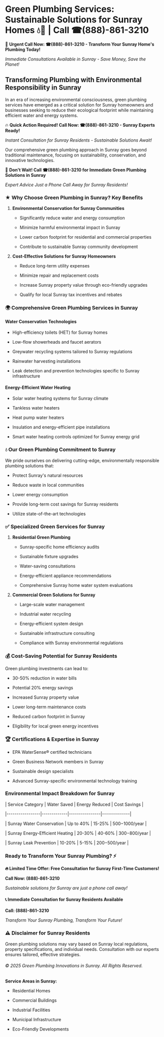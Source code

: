 # Green Plumbing Services: Sustainable Solutions for Sunray Homes 💧🌿 | Call ☎(888)-861-3210

🚨 **Urgent Call Now: ☎(888)-861-3210 - Transform Your Sunray Home's Plumbing Today!**
*Immediate Consultations Available in Sunray - Save Money, Save the Planet!*

## Transforming Plumbing with Environmental Responsibility in Sunray

In an era of increasing environmental consciousness, green plumbing services have emerged as a critical solution for Sunray homeowners and businesses seeking to reduce their ecological footprint while maintaining efficient water and energy systems. 

🔥 **Quick Action Required! Call Now: ☎(888)-861-3210 - Sunray Experts Ready!**
*Instant Consultation for Sunray Residents - Sustainable Solutions Await!*

Our comprehensive green plumbing approach in Sunray goes beyond traditional maintenance, focusing on sustainability, conservation, and innovative technologies.

🚨 **Don't Wait! Call ☎(888)-861-3210 for Immediate Green Plumbing Solutions in Sunray**
*Expert Advice Just a Phone Call Away for Sunray Residents!*

### ★ Why Choose Green Plumbing in Sunray? Key Benefits

1. **Environmental Conservation for Sunray Communities** 
   - Significantly reduce water and energy consumption
   - Minimize harmful environmental impact in Sunray
   - Lower carbon footprint for residential and commercial properties
   - Contribute to sustainable Sunray community development

2. **Cost-Effective Solutions for Sunray Homeowners** 
   - Reduce long-term utility expenses
   - Minimize repair and replacement costs
   - Increase Sunray property value through eco-friendly upgrades
   - Qualify for local Sunray tax incentives and rebates

### 🌍 Comprehensive Green Plumbing Services in Sunray

#### Water Conservation Technologies
- High-efficiency toilets (HET) for Sunray homes
- Low-flow showerheads and faucet aerators
- Greywater recycling systems tailored to Sunray regulations
- Rainwater harvesting installations
- Leak detection and prevention technologies specific to Sunray infrastructure

#### Energy-Efficient Water Heating
- Solar water heating systems for Sunray climate
- Tankless water heaters
- Heat pump water heaters
- Insulation and energy-efficient pipe installations
- Smart water heating controls optimized for Sunray energy grid

### 💧 Our Green Plumbing Commitment to Sunray

We pride ourselves on delivering cutting-edge, environmentally responsible plumbing solutions that:
- Protect Sunray's natural resources
- Reduce waste in local communities
- Lower energy consumption
- Provide long-term cost savings for Sunray residents
- Utilize state-of-the-art technologies

### ✅ Specialized Green Services for Sunray

1. **Residential Green Plumbing**
   - Sunray-specific home efficiency audits
   - Sustainable fixture upgrades
   - Water-saving consultations
   - Energy-efficient appliance recommendations
   - Comprehensive Sunray home water system evaluations

2. **Commercial Green Solutions for Sunray**
   - Large-scale water management
   - Industrial water recycling
   - Energy-efficient system design
   - Sustainable infrastructure consulting
   - Compliance with Sunray environmental regulations

### 💰 Cost-Saving Potential for Sunray Residents

Green plumbing investments can lead to:
- 30-50% reduction in water bills
- Potential 20% energy savings
- Increased Sunray property value
- Lower long-term maintenance costs
- Reduced carbon footprint in Sunray
- Eligibility for local green energy incentives

### 🏆 Certifications & Expertise in Sunray

- EPA WaterSense® certified technicians
- Green Business Network members in Sunray
- Sustainable design specialists
- Advanced Sunray-specific environmental technology training

### Environmental Impact Breakdown for Sunray

| Service Category | Water Saved | Energy Reduced | Cost Savings |
|-----------------|-------------|----------------|--------------|
| Sunray Water Conservation | Up to 40% | 15-25% | $500-$1000/year |
| Sunray Energy-Efficient Heating | 20-30% | 40-60% | $300-$800/year |
| Sunray Leak Prevention | 10-20% | 5-15% | $200-$500/year |

### Ready to Transform Your Sunray Plumbing? ⚡

**🔥 Limited Time Offer: Free Consultation for Sunray First-Time Customers!**

**Call Now: (888)-861-3210**
*Sustainable solutions for Sunray are just a phone call away!*

#### 📞 Immediate Consultation for Sunray Residents Available

**Call: (888)-861-3210**
*Transform Your Sunray Plumbing, Transform Your Future!*

### ⚠️ Disclaimer for Sunray Residents

Green plumbing solutions may vary based on Sunray local regulations, property specifications, and individual needs. Consultation with our experts ensures tailored, effective strategies.

###### © 2025 Green Plumbing Innovations in Sunray. All Rights Reserved.

**Service Areas in Sunray:** 
- Residential Homes
- Commercial Buildings
- Industrial Facilities
- Municipal Infrastructure
- Eco-Friendly Developments